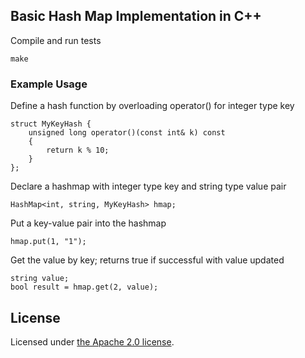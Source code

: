 Basic Hash Map Implementation in C++
------------------------------------

Compile and run tests

	make

### Example Usage

Define a hash function by overloading operator() for integer type key

	struct MyKeyHash {
    	unsigned long operator()(const int& k) const
    	{	
        	return k % 10;
    	}
	};
	
Declare a hashmap with integer type key and string type value pair

	HashMap<int, string, MyKeyHash> hmap;

Put a key-value pair into the hashmap

	hmap.put(1, "1");

Get the value by key; returns true if successful with value updated

	string value;
	bool result = hmap.get(2, value);

## License ##

Licensed under [the Apache 2.0 license](LICENSE). 
